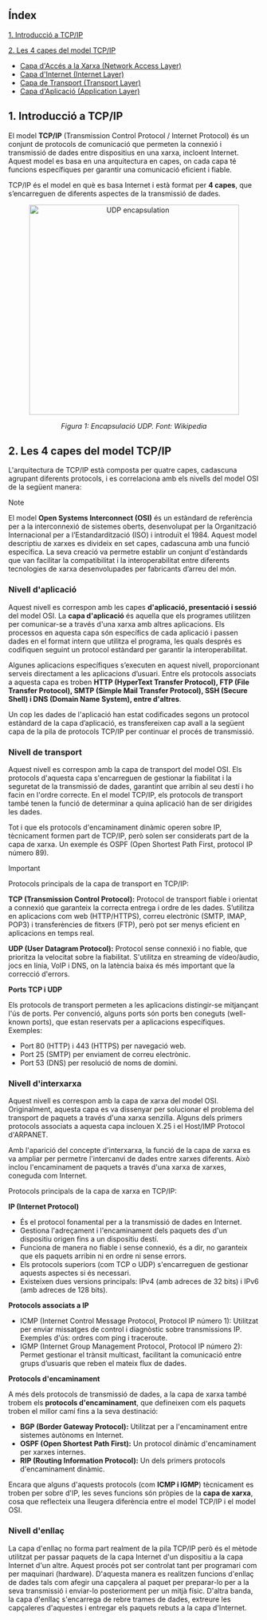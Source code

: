 ## **Índex**
[1. Introducció a TCP/IP](#introducció-a-tcpip)

[2. Les 4 capes del model TCP/IP](#les-4-capes-del-model-tcpip)
   - [Capa d'Accés a la Xarxa (Network Access Layer)](#capa-daccés-a-la-xarxa-network-access-layer)
   - [Capa d'Internet (Internet Layer)](#capa-dinternet-internet-layer)
   - [Capa de Transport (Transport Layer)](#capa-de-transport-transport-layer)
   - [Capa d'Aplicació (Application Layer)](#capa-daplicació-application-layer)

## **1. Introducció a TCP/IP**
El model **TCP/IP** (Transmission Control Protocol / Internet Protocol) és un conjunt de protocols de comunicació que permeten la connexió i transmissió de dades entre dispositius en una xarxa, incloent Internet. Aquest model es basa en una arquitectura en capes, on cada capa té funcions específiques per garantir una comunicació eficient i fiable.

TCP/IP és el model en què es basa Internet i està format per **4 capes**, que s’encarreguen de diferents aspectes de la transmissió de dades.

  <div style="text-align: center;">
    <img src="https://upload.wikimedia.org/wikipedia/commons/thumb/3/3b/UDP_encapsulation.svg/1600px-UDP_encapsulation.svg.png" alt="UDP encapsulation" width="421" height="auto"/>
    <p><em>Figura 1: Encapsulació UDP. Font: Wikipedia</em></p>
  </div>

## **2. Les 4 capes del model TCP/IP**

L'arquitectura de TCP/IP està composta per quatre capes, cadascuna agrupant diferents protocols, i es correlaciona amb els nivells del model OSI de la següent manera:

> [!NOTE]  
> El model **Open Systems Interconnect (OSI)** és un estàndard de referència per a la interconnexió de sistemes oberts, desenvolupat per la Organització Internacional per a l’Estandardització (ISO) i introduït el 1984. Aquest model descriptiu de xarxes es divideix en set capes, cadascuna amb una funció específica. La seva creació va permetre establir un conjunt d'estàndards que van facilitar la compatibilitat i la interoperabilitat entre diferents tecnologies de xarxa desenvolupades per fabricants d’arreu del món.

### **Nivell d'aplicació**

Aquest nivell es correspon amb les capes **d'aplicació, presentació i sessió** del model OSI. La **capa d'aplicació** és aquella que els programes utilitzen per comunicar-se a través d'una xarxa amb altres aplicacions. Els processos en aquesta capa són específics de cada aplicació i passen dades en el format intern que utilitza el programa, les quals després es codifiquen seguint un protocol estàndard per garantir la interoperabilitat.

Algunes aplicacions específiques s’executen en aquest nivell, proporcionant serveis directament a les aplicacions d’usuari. Entre els protocols associats a aquesta capa es troben **HTTP (HyperText Transfer Protocol), FTP (File Transfer Protocol), SMTP (Simple Mail Transfer Protocol), SSH (Secure Shell) i DNS (Domain Name System), entre d'altres**.

Un cop les dades de l'aplicació han estat codificades segons un protocol estàndard de la capa d’aplicació, es transfereixen cap avall a la següent capa de la pila de protocols TCP/IP per continuar el procés de transmissió.

### **Nivell de transport**

Aquest nivell es correspon amb la capa de transport del model OSI. Els protocols d'aquesta capa s'encarreguen de gestionar la fiabilitat i la seguretat de la transmissió de dades, garantint que arribin al seu destí i ho facin en l'ordre correcte. En el model TCP/IP, els protocols de transport també tenen la funció de determinar a quina aplicació han de ser dirigides les dades.

Tot i que els protocols d'encaminament dinàmic operen sobre IP, tècnicament formen part de TCP/IP, però solen ser considerats part de la capa de xarxa. Un exemple és OSPF (Open Shortest Path First, protocol IP número 89).

> [!IMPORTANT]  
> Protocols principals de la capa de transport en TCP/IP:
>
> **TCP (Transmission Control Protocol):** Protocol de transport fiable i orientat a connexió que garanteix la correcta entrega i ordre de les dades. S’utilitza en aplicacions com web (HTTP/HTTPS), correu electrònic (SMTP, IMAP, POP3) i transferències de fitxers (FTP), però pot ser menys eficient en aplicacions en temps real.
>
> **UDP (User Datagram Protocol):** Protocol sense connexió i no fiable, que prioritza la velocitat sobre la fiabilitat. S'utilitza en streaming de vídeo/àudio, jocs en línia, VoIP i DNS, on la latència baixa és més important que la correcció d'errors.

**Ports TCP i UDP**

Els protocols de transport permeten a les aplicacions distingir-se mitjançant l'ús de ports. Per convenció, alguns ports són ports ben coneguts (well-known ports), que estan reservats per a aplicacions específiques. Exemples:
- Port 80 (HTTP) i 443 (HTTPS) per navegació web.
- Port 25 (SMTP) per enviament de correu electrònic.
- Port 53 (DNS) per resolució de noms de domini.

### **Nivell d'interxarxa**

Aquest nivell es correspon amb la capa de xarxa del model OSI. Originalment, aquesta capa es va dissenyar per solucionar el problema del transport de paquets a través d'una xarxa senzilla. Alguns dels primers protocols associats a aquesta capa inclouen X.25 i el Host/IMP Protocol d'ARPANET.

Amb l'aparició del concepte d'interxarxa, la funció de la capa de xarxa es va ampliar per permetre l'intercanvi de dades entre xarxes diferents. Això inclou l'encaminament de paquets a través d'una xarxa de xarxes, coneguda com Internet.

Protocols principals de la capa de xarxa en TCP/IP:

**IP (Internet Protocol)**

- És el protocol fonamental per a la transmissió de dades en Internet.
- Gestiona l'adreçament i l'encaminament dels paquets des d'un dispositiu origen fins a un dispositiu destí.
- Funciona de manera no fiable i sense connexió, és a dir, no garanteix que els paquets arribin ni en ordre ni sense errors.
- Els protocols superiors (com TCP o UDP) s'encarreguen de gestionar aquests aspectes si és necessari.
- Existeixen dues versions principals: IPv4 (amb adreces de 32 bits) i IPv6 (amb adreces de 128 bits).

**Protocols associats a IP**
- ICMP (Internet Control Message Protocol, Protocol IP número 1): Utilitzat per enviar missatges de control i diagnòstic sobre transmissions IP. Exemples d'ús: ordres com ping i traceroute.
- IGMP (Internet Group Management Protocol, Protocol IP número 2): Permet gestionar el trànsit multicast, facilitant la comunicació entre grups d’usuaris que reben el mateix flux de dades.

**Protocols d'encaminament**

A més dels protocols de transmissió de dades, a la capa de xarxa també trobem els **protocols d'encaminament**, que defineixen com els paquets troben el millor camí fins a la seva destinació:

- **BGP (Border Gateway Protocol):** Utilitzat per a l'encaminament entre sistemes autònoms en Internet.
- **OSPF (Open Shortest Path First):** Un protocol dinàmic d'encaminament per xarxes internes.
- **RIP (Routing Information Protocol):** Un dels primers protocols d'encaminament dinàmic.

Encara que alguns d'aquests protocols (com **ICMP i IGMP**) tècnicament es troben per sobre d'IP, les seves funcions són pròpies de la **capa de xarxa**, cosa que reflecteix una lleugera diferència entre el model TCP/IP i el model OSI.

### **Nivell d'enllaç**

La capa d'enllaç no forma part realment de la pila TCP/IP però és el mètode utilitzat per passar paquets de la capa Internet d'un dispositiu a la capa Internet d'un altre. Aquest procés pot ser controlat tant per programari com per maquinari (hardware). D'aquesta manera es realitzen funcions d'enllaç de dades tals com afegir una capçalera al paquet per preparar-lo per a la seva transmissió i enviar-lo posteriorment per un mitjà físic. D'altra banda, la capa d'enllaç s'encarrega de rebre trames de dades, extreure les capçaleres d'aquestes i entregar els paquets rebuts a la capa d'Internet.
